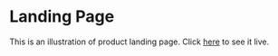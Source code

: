 # Landing Page

This is an illustration of product landing page. Click [here](https://codepen.io/shashiirk/full/LYNyvxV) to see it live.
